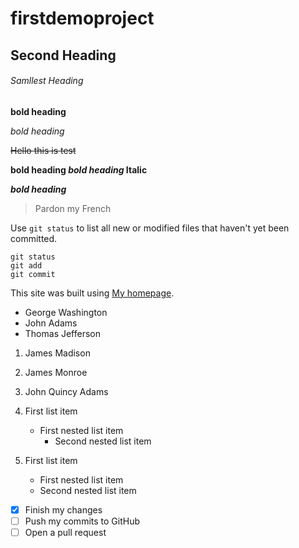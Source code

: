 # firstdemoproject
## Second Heading
###### Samllest Heading

**bold heading**

*bold heading*

~~Hello this is test~~

**bold heading _bold heading_ Italic**

***bold heading***

> Pardon my French

Use `git status`  to list all new or modified files that haven't yet been committed.

```
git status
git add
git commit
```

This site was built using [My homepage](https://google.com/).

- George Washington
- John Adams
- Thomas Jefferson

1. James Madison
2. James Monroe
3. John Quincy Adams

1. First list item
   - First nested list item
     - Second nested list item
     
1. First list item
   - First nested list item
   - Second nested list item
   
- [x] Finish my changes
- [ ] Push my commits to GitHub
- [ ] Open a pull request
